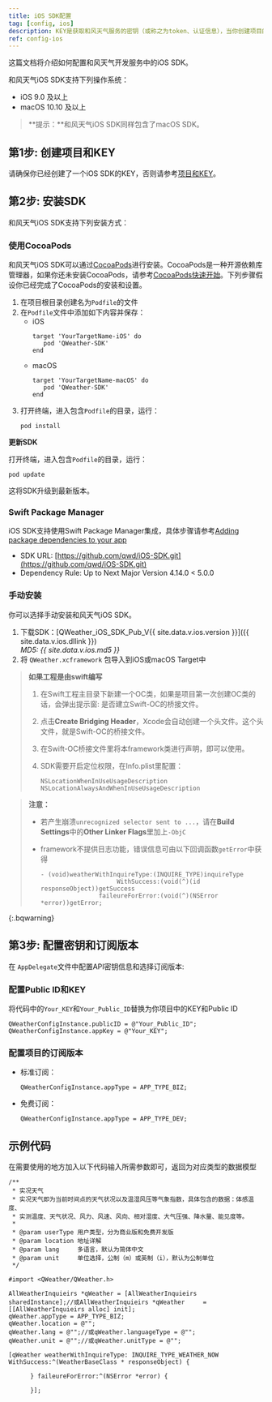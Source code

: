 ```yaml
---
title: iOS SDK配置
tag: [config, ios]
description: KEY是获取和风天气服务的密钥（或称之为token、认证信息），当你创建项目的时候会创建第一个KEY。本篇文档将详细介绍KEY的使用方法。
ref: config-ios
---
```


这篇文档将介绍如何配置和风天气开发服务中的iOS SDK。

和风天气iOS SDK支持下列操作系统：

- iOS 9.0 及以上
- macOS 10.10 及以上

> **提示：**和风天气iOS SDK同样包含了macOS SDK。

## 第1步: 创建项目和KEY

请确保你已经创建了一个iOS SDK的KEY，否则请参考[项目和KEY](/docs/configuration/project-and-key/)。

## 第2步: 安装SDK

和风天气iOS SDK支持下列安装方式：

### 使用CocoaPods

和风天气iOS SDK可以通过[CocoaPods](https://cocoapods.org/)进行安装。CocoaPods是一种开源依赖库管理器，如果你还未安装CocoaPods，请参考[CocoaPods快速开始](https://guides.cocoapods.org/using/getting-started.html)。下列步骤假设你已经完成了CocoaPods的安装和设置。

1. 在项目根目录创建名为`Podfile`的文件
2. 在`Podfile`文件中添加如下内容并保存：
   - iOS
     ```
     target 'YourTargetName-iOS' do
        pod 'QWeather-SDK'
     end
     ```
   - macOS
     ```
     target 'YourTargetName-macOS' do
        pod 'QWeather-SDK'
     end
     ```
3. 打开终端，进入包含`Podfile`的目录，运行：
   ```
   pod install
   ```

**更新SDK**

打开终端，进入包含`Podfile`的目录，运行：

```
pod update
```

这将SDK升级到最新版本。

### Swift Package Manager

iOS SDK支持使用Swift Package Manager集成，具体步骤请参考[Adding package dependencies to your app](https://developer.apple.com/documentation/xcode/adding-package-dependencies-to-your-app)

* SDK URL: [https://github.com/qwd/iOS-SDK.git](https://github.com/qwd/iOS-SDK.git)
* Dependency Rule: Up to Next Major Version 4.14.0 < 5.0.0

### 手动安装

你可以选择手动安装和风天气iOS SDK。

1. 下载SDK：[QWeather_iOS_SDK_Pub_V{{ site.data.v.ios.version }}]({{ site.data.v.ios.dllink }}) <br>*MD5: {{ site.data.v.ios.md5 }}*
2. 将 `QWeather.xcframework` 包导入到iOS或macOS Target中

> **如果工程是由swift编写**
>
> 1. 在Swift工程主目录下新建一个OC类，如果是项目第一次创建OC类的话，会弹出提示窗: 是否建立Swift-OC的桥接文件。
> 2. 点击**Create Bridging Header**，Xcode会自动创建一个头文件。这个头文件，就是Swift-OC的桥接文件。
> 3. 在Swift-OC桥接文件里将本framework类进行声明，即可以使用。
> 4. SDK需要开启定位权限，在Info.plist里配置：
> 
>    ```
>    NSLocationWhenInUseUsageDescription
>    NSLocationAlwaysAndWhenInUseUsageDescription
>    ```

> **注意：**
>
> * 若产生崩溃`unrecognized selector sent to ...`，请在**Build Settings**中的**Other Linker Flags**里加上`-ObjC`
> * framework不提供日志功能，错误信息可由以下回调函数`getError`中获得
>   
>    ```objc
>    - (void)weatherWithInquireType:(INQUIRE_TYPE)inquireType
>                         WithSuccess:(void(^)(id responseObject))getSuccess
>                    faileureForError:(void(^)(NSError *error))getError;
>    ```
{:.bqwarning}

## 第3步: 配置密钥和订阅版本

在 `AppDelegate`文件中配置API密钥信息和选择订阅版本:

### 配置Public ID和KEY

将代码中的`Your_KEY`和`Your_Public_ID`替换为你项目中的KEY和Public ID

```objc
QWeatherConfigInstance.publicID = @"Your_Public_ID";
QWeatherConfigInstance.appKey = @"Your_KEY";
```

### 配置项目的订阅版本

- 标准订阅：

    ```objc
    QWeatherConfigInstance.appType = APP_TYPE_BIZ;
    ```
- 免费订阅：

    ```objc
    QWeatherConfigInstance.appType = APP_TYPE_DEV;
    ```

## 示例代码

在需要使用的地方加入以下代码输入所需参数即可，返回为对应类型的数据模型
  
```objc
/**
 * 实况天气
 * 实况天气即为当前时间点的天气状况以及温湿风压等气象指数，具体包含的数据：体感温度、
 * 实测温度、天气状况、风力、风速、风向、相对湿度、大气压强、降水量、能见度等。
 *
 * @param userType 用户类型，分为商业版和免费开发版
 * @param location 地址详解
 * @param lang     多语言，默认为简体中文
 * @param unit     单位选择，公制（m）或英制（i），默认为公制单位
 */

#import <QWeather/QWeather.h>

AllWeatherInquieirs *qWeather = [AllWeatherInquieirs sharedInstance];//或AllWeatherInquieirs *qWeather     = [[AllWeatherInquieirs alloc] init];
qWeather.appType = APP_TYPE_BIZ;
qWeather.location = @"";
qWeather.lang = @"";//或qWeather.languageType = @"";
qWeather.unit = @"";//或qWeather.unitType = @"";

[qWeather weatherWithInquireType: INQUIRE_TYPE_WEATHER_NOW WithSuccess:^(WeatherBaseClass * responseObject) {

      } faileureForError:^(NSError *error) {

      }];
```        
